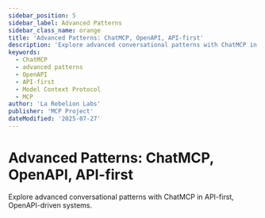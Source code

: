 ```yaml
---
sidebar_position: 5
sidebar_label: Advanced Patterns
sidebar_class_name: orange
title: 'Advanced Patterns: ChatMCP, OpenAPI, API-first'
description: 'Explore advanced conversational patterns with ChatMCP in API-first, OpenAPI-driven systems.'
keywords:
  - ChatMCP
  - advanced patterns
  - OpenAPI
  - API-first
  - Model Context Protocol
  - MCP
author: 'La Rebelion Labs'
publisher: 'MCP Project'
dateModified: '2025-07-27'
---
```


# Advanced Patterns: ChatMCP, OpenAPI, API-first


Explore advanced conversational patterns with ChatMCP in API-first, OpenAPI-driven systems.
